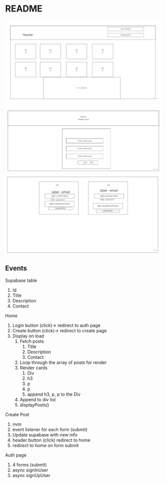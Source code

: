 # README

![wireframe1](./assets/WireFrameHome.jpg)
![wireframe2](./assets/WireFrameCreate.jpg)
![wireframe3](./assets/AuthPage.jpg)

## Events

Supabase table

1. Id
2. Title
3. Description
4. Contact

Home

1. Login button (click)-> redirect to auth page
2. Create button (click)-> redirect to create page
3. Display on load
    1. Fetch posts
        1. Title
        2. Description
        3. Contact
    2. Loop through the array of posts for render
    3. Render cards
        1. Div
        2. h3
        3. p
        4. p
        5. append h3, p, p to the Div
    4. Append to div list
    5. displayPosts()

Create Post

1. nvm
2. event listener for each form (submit)
3. Update supabase with new info
4. header button (click) redirect to home
5. redirect to home on form submit

Auth page

1. 4 forms (submit)
2. async signInUser
3. async signUpUser
